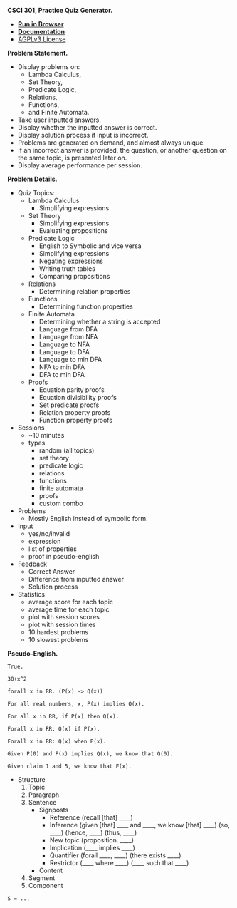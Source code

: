 **CSCI 301, Practice Quiz Generator.**

- [**Run in Browser**](...)
- [**Documentation**](...)
- [AGPLv3 License](LICENSE)

**Problem Statement.**

- Display problems on:
    - Lambda Calculus,
    - Set Theory,
    - Predicate Logic,
    - Relations,
    - Functions,
    - and Finite Automata.
- Take user inputted answers.
- Display whether the inputted answer is correct.
- Display solution process if input is incorrect.
- Problems are generated on demand, and almost always unique.
- If an incorrect answer is provided, the question, or another question on the same topic, is presented later on.
- Display average performance per session.

**Problem Details.**

- Quiz Topics:
    - Lambda Calculus
        - Simplifying expressions
    - Set Theory
        - Simplifying expressions
        - Evaluating propositions
    - Predicate Logic
        - English to Symbolic and vice versa
        - Simplifying expressions
        - Negating expressions
        - Writing truth tables
        - Comparing propositions
    - Relations
        - Determining relation properties
    - Functions
        - Determining function properties
    - Finite Automata
        - Determining whether a string is accepted
        - Language from DFA
        - Language from NFA
        - Language to NFA
        - Language to DFA
        - Language to min DFA
        - NFA to min DFA
        - DFA to min DFA
    - Proofs
        - Equation parity proofs
        - Equation divisibility proofs
        - Set predicate proofs
        - Relation property proofs
        - Function property proofs
- Sessions
    - ~10 minutes
    - types
        - random (all topics)
        - set theory
        - predicate logic
        - relations
        - functions
        - finite automata
        - proofs
        - custom combo
- Problems
    - Mostly English instead of symbolic form.
- Input
    - yes/no/invalid
    - expression
    - list of properties
    - proof in pseudo-english 
- Feedback
    - Correct Answer
    - Difference from inputted answer
    - Solution process
- Statistics
    - average score for each topic
    - average time for each topic
    - plot with session scores
    - plot with session times
    - 10 hardest problems
    - 10 slowest problems

<!-- **Pseudo-English Problems.**
```
...
``` -->

**Pseudo-English.**


```
True.
```
```
30+x^2
```
```
forall x in RR. (P(x) -> Q(x))
```
```
For all real numbers, x, P(x) implies Q(x).
```
```
For all x in RR, if P(x) then Q(x).
```
```
Forall x in RR: Q(x) if P(x).
```
```
Forall x in RR: Q(x) when P(x).
```
```
Given P(0) and P(x) implies Q(x), we know that Q(0).
```
```
Given claim 1 and 5, we know that F(x).
```
- Structure
    1. Topic
    1. Paragraph
    1. Sentence
        - Signposts
            - Reference (recall [that] \_\_\_\_)
            - Inference (given [that] \_\_\_\_ and \_\_\_\_, we know [that] \_\_\_\_) (so, \_\_\_\_) (hence, \_\_\_\_) (thus, \_\_\_\_)
            - New topic (proposition. \_\_\_\_)
            - Implication (\_\_\_\_ implies \_\_\_\_)
            - Quantifier (forall \_\_\_\_, \_\_\_\_) (there exists \_\_\_\_) 
            - Restrictor (\_\_\_\_ where \_\_\_\_) (\_\_\_\_ such that \_\_\_\_)
        - Content
    1. Segment
    1. Component
    
```
S = ...
```

<!-- **Pseudo-English Proofs.**

```
S = intro ~ stmt+ ~ conclusion

intro = "Proposition. " ~ prop ~ "\n Proof. " ~ proof-type ~ "\n"

proof-type = "(Direct)"
           | "(Contrapositive)" 
           | "(Contradiction)" 
           | "(Inductive)"

conclusion = "So, " ~ prop ~ " []"


prop = quantifier ~ prop
     | 
``` -->
